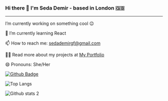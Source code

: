 ### Hi there 👋  I'm Seda Demir - based in London :gb: 

---

 I’m currently working on something cool 😉

🌱  I’m currently learning React

📫  How to reach me: sedademirgf@gmail.com

👨‍💻  Read more about my projects at [My Portfolio](https://seda.github.io/)

😄 Pronouns: She/Her


[![Github Badge](https://img.shields.io/badge/-Github-000?style=quare&labelColor=000&logo=Github&logoColor=white&link=link)](https://github.com/dseda) 

![Top Langs](https://github-readme-stats.vercel.app/api/top-langs/?username=dseda&theme=tokyonight)

![Github stats 2](https://github-readme-stats.vercel.app/api?username=dseda&show_icons=true&theme=radical)

<!--
**dseda/dseda** is a ✨ _special_ ✨ repository because its `README.md` (this file) appears on your GitHub profile.

Here are some ideas to get you started:

- 🔭 I’m currently working on ...
- 🌱 I’m currently learning ...
- 👯 I’m looking to collaborate on ...
- 🤔 I’m looking for help with ...
- 💬 Ask me about ...
- 📫 How to reach me: ...

- ⚡ Fun fact: ...
-->
